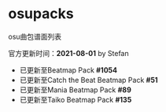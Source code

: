 # osupacks

osu曲包谱面列表

官方更新时间：**2021-08-01** by Stefan

- 已更新至Beatmap Pack **#1054**
- 已更新至Catch the Beat Beatmap Pack **#51**
- 已更新至Mania Beatmap Pack **#89**
- 已更新至Taiko Beatmap Pack **#135**
